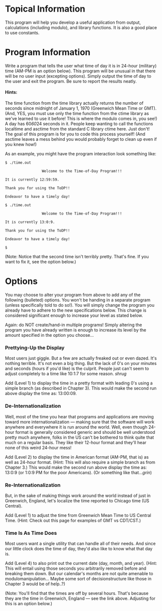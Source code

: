 # Topical Information
This program will help you develop a useful application from output, calculations (including modulo), and library functions. It is also a good place to use constants.

# Program Information
Write a program that tells the user what time of day it is in 24-hour (military) time (AM-PM is an option below). This program will be unusual in that there will be no user input (excepting options). Simply output the time of day to the user and exit the program. Be sure to report the results neatly.

#### Hints:

The time function from the time library actually returns the number of seconds since midnight of January 1, 1970 (Greenwich Mean Time or GMT). (And, YES, you must use only the time function from the ctime library as we've learned to use it before! This is where the modulo comes in, you see!)
A day has 60*60*24 seconds in it.
People keep wanting to call the functions localtime and asctime from the standard C library ctime here. Just don't! The goal of this program is for you to code this process yourself! (And asctime leaves a mess behind you would probably forget to clean up even if you knew how!)

As an example, you might have the program interaction look something like:
```
$ ./time.out

                 Welcome to the Time-of-Day Program!!!

It is currently 12:59:59.

Thank you for using the ToDP!!

Endeavor to have a timely day!

$ ./time.out

                 Welcome to the Time-of-Day Program!!!

It is currently 13:0:9.

Thank you for using the ToDP!!

Endeavor to have a timely day!

$
```
(Note: Notice that the second time isn't terribly pretty. That's fine. If you want to fix it, see the option below.)

# Options
You may choose to alter your program from above to add any of the following (bulleted) options. You won't be handing in a separate program (unless specifically told to do so!). You will simply change the program you already have to adhere to the new specifications below. This change is considered significant enough to increase your level as stated below.

Again: do NOT create/hand-in multiple programs! Simply altering the program you have already written is enough to increase its level by the amount specified in the option you choose...


### Prettying-Up the Display
Most users just giggle. But a few are actually freaked out or even dazed. It's nothing terrible. It's not even a big thing. But the lack of 0's on your minutes and seconds (hours if you'd like) is the culprit. People just can't seem to adjust completely to a time like 10:1:7 for some reason. *shrug*

Add (Level 1) to display the time in a pretty format with leading 0's using a simple branch (as described in Chapter 3). This would make the second run above display the time as: 13:00:09.


### De-Internationalization
Well, most of the time you hear that programs and applications are moving toward more internationalization — making sure that the software will work anywhere and everywhere it is run around the world. Well, even though 24-hour format is generally considered generic and should be well understood pretty much anywhere, folks in the US can't be bothered to think quite that much on a regular basis. They like their 12-hour format and they'll hear none of this weird 24-hour mess!

Add (Level 2) to display the time in American format (AM-PM, that is) as well as 24-hour format. (Hint: This will also require a simple branch as from Chapter 3.) This would make the second run above display the time as: 13:0:9 (or 1:0:9 PM for the poor Americans). (Or something like that...*grin*)

### Re-Internationalization
But, in the sake of making things work around the world instead of just in Greenwich, England, let's localize the time reported to Chicago time (US Central).

Add (Level 1) to adjust the time from Greenwich Mean Time to US Central Time. (Hint: Check out this page for examples of GMT vs CDT/CST.)

### Time Is As Time Does
Most users want a single utility that can handle all of their needs. And since our little clock does the time of day, they'd also like to know what that day is.

Add (Level 4) to also print out the current date (day, month, and year). (Hint: This will entail using those seconds you arbitrarily removed before and breaking them down. But our calendar's months are not quite amenable to modulomanipulation... Maybe some sort of decisionstructure like those in Chapter 3 would be of help..?)

(Note: You'll find that the times are off by several hours. That's because they are the time in Greenwich, England — see the link above. Adjusting for this is an option below.)
